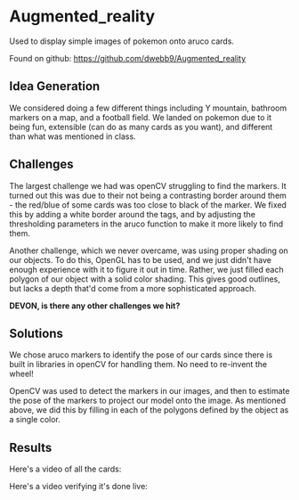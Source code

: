 # Augmented_reality
Used to display simple images of pokemon onto aruco cards.

Found on github: https://github.com/dwebb9/Augmented_reality

## Idea Generation
We considered doing a few different things including Y mountain, bathroom markers on a map, and a football field. We landed on pokemon due to it being fun, extensible (can do as many cards as you want), and different than what was mentioned in class.

## Challenges
The largest challenge we had was openCV struggling to find the markers. It turned out this was due to their not being a contrasting border around them - the red/blue of some cards was too close to black of the marker. We fixed this by adding a white border around the tags, and by adjusting the thresholding parameters in the aruco function to make it more likely to find them.

Another challenge, which we never overcame, was using proper shading on our objects. To do this, OpenGL has to be used, and we just didn't have enough experience with it to figure it out in time. Rather, we just filled each polygon of our object with a solid color shading. This gives good outlines, but lacks a depth that'd come from a more sophisticated approach.

**DEVON, is there any other challenges we hit?**

## Solutions
We chose aruco markers to identify the pose of our cards since there is built in libraries in openCV for handling them. No need to re-invent the wheel!

OpenCV was used to detect the markers in our images, and then to estimate the pose of the markers to project our model onto the image. As mentioned above, we did this by filling in each of the polygons defined by the object as a single color.

## Results
Here's a video of all the cards: 

Here's a video verifying it's done live: 